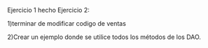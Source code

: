 Ejercicio 1 hecho
Ejercicio 2:

1)terminar de modificar codigo de ventas

2)Crear un ejemplo donde se utilice todos los métodos de los DAO. 
